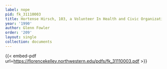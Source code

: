 ```yaml
---
label: nope
pid: fk_31110003
title: Hortense Hirsch, 103, a Volunteer In Health and Civic Organizations
year: '1990'
author: Glenn Fowler
order: '209'
layout: single
collection: documents
---
```



{{< embed-pdf url=https://florencekelley.northwestern.edu/pdfs/fk_31110003.pdf >}}